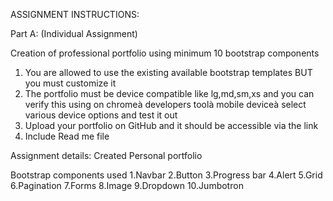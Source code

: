 ASSIGNMENT INSTRUCTIONS:

Part A: (Individual Assignment)

 Creation of professional portfolio using minimum 10 bootstrap components

1. You are allowed to use the existing available bootstrap templates BUT you must customize it
2. The portfolio must be device compatible like lg,md,sm,xs and you can verify this using on chromeà developers toolà mobile deviceà select various device options and test it out
3. Upload your portfolio on GitHub and it should be accessible via the link
4. Include Read me file


Assignment details: Created Personal portfolio

Bootstrap components used
1.Navbar
2.Button
3.Progress bar
4.Alert
5.Grid
6.Pagination
7.Forms
8.Image
9.Dropdown
10.Jumbotron

